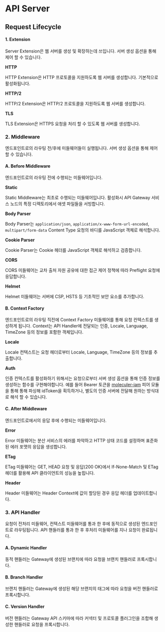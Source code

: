 # API Server

## Request Lifecycle

#### 1. Extension

Server Extension은 웹 서버를 생성 및 확장하는데 쓰입니다. 서버 생성 옵션을 통해 제어 할 수 있습니다.

**HTTP**

HTTP Extension은 HTTP 프로토콜을 지원하도록 웹 서버를 생성합니다. 기본적으로 활성화됩니다.

**HTTP/2**

HTTP/2 Extension은 HTTP/2 프로토콜을 지원하도록 웹 서버를 생성합니다.

**TLS**

TLS Extension은 HTTPS 요청을 처리 할 수 있도록 웹 서버를 생성합니다.

### 2. Middleware

엔드포인트로의 라우팅 전/후에 미들웨어들이 실행됩니다. 서버 생성 옵션을 통해 제어 할 수 있습니다.

#### A. Before Middleware

엔드포인트로의 라우팅 전에 수행되는 미들웨어입니다.

**Static**

Static Middleware는 최초로 수행되는 미들웨어입니다. 활성화시 API Gateway 서비스 노드의 특정 디렉토리에서 애셋 파일들을 서빙합니다.

**Body Parser**

Body Parser는 `application/json`, `application/x-www-form-url-encoded`, `multipart/form-data` Content Type 요청의 바디를 JavaScript 객체로 해석합니다.

**Cookie Parser**

Cookie Parser는 Cookie 헤더를 JavaScript 객체로 해석하고 검증합니다.

**CORS**

CORS 미들웨어는 교차 출처 자원 공유에 대한 접근 제어 정책에 따라 Preflight 요청에 응답합니다.

**Helmet**

Helmet 미들웨어는 서버에 CSP, HSTS 등 기초적인 보안 요소를 추가합니다.

#### B. Context Factory

엔드포인트로의 라우팅 직전에 Context Factory 미들웨어를 통해 요청 컨텍스트를 생성하게 됩니다. Context는 API Handler에 전달되는 인증, Locale, Language, TimeZone 등의 정보를 포함한 객체입니다.

**Locale**

Locale 컨텍스트는 요청 헤더로부터 Locale, Language, TimeZone 등의 정보를 추출합니다.

**Auth**

인증 컨텍스트를 활성화하기 위해서는 요청으로부터 서버 생성 옵션을 통해 인증 정보를 생성하는 함수를 구현해야합니다. 예를 들어 Bearer 토큰을 [moleculer-iam](https://github.com/qmit-pro/moleculer-iam) 피어 모듈을 통해 통해 파싱해 idToken을 획득하거나, 별도의 인증 서버에 전달해 원하는 방식대로 해석 할 수 있습니다.

#### C. After Middleware

엔드포인트로에서의 응답 후에 수행되는 미들웨어입니다.

**Error**

Error 미들웨어는 분산 서비스의 에러를 파악하고 HTTP 상태 코드를 설정하며 표준화된 에러 포맷의 응답을 생성합니다.

**ETag**

ETag 미들웨어는 GET, HEAD 요청 및 응답\(200 OK\)에서 If-None-Match 및 ETag 헤더를 활용해 API 클라이언트의 성능을 높힙니다.

**Header**

Header 미들웨어는 Header Context에 값이 할당된 경우 응답 헤더를 업데이트합니다.

### 3. API Handler

요청이 전처리 미들웨어, 컨텍스트 미들웨어를 통과 한 후에 동적으로 생성된 엔드포인트로 라우팅됩니다. API 핸들러를 통과 한 후 후처리 미들웨어를 지나 요청이 완료됩니다.

#### A. Dynamic Handler

동적 핸들러는 Gateway에 생성된 브랜치에 따라 요청을 브랜치 핸들러로 프록시합니다.

#### B. Branch Handler

브랜치 핸들러는 Gateway에 생성된 해당 브랜치의 태그에 따라 요청을 버전 핸들러로 프록시합니다.

#### C. Version Handler

버전 핸들러는 Gateway API 스키마에 따라 커넥터 및 프로토콜 플러그인을 조합해 생성한 핸들러로 요청을 프록시합니다.

